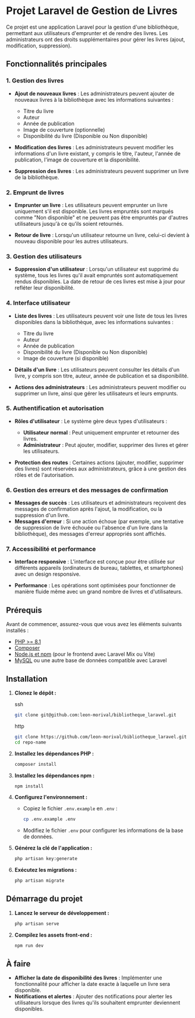 # Projet Laravel de Gestion de Livres

Ce projet est une application Laravel pour la gestion d'une bibliothèque, permettant aux utilisateurs d'emprunter et de rendre des livres. Les administrateurs ont des droits supplémentaires pour gérer les livres (ajout, modification, suppression).

## Fonctionnalités principales

### 1. **Gestion des livres**

-   **Ajout de nouveaux livres** : Les administrateurs peuvent ajouter de nouveaux livres à la bibliothèque avec les informations suivantes :

    -   Titre du livre
    -   Auteur
    -   Année de publication
    -   Image de couverture (optionnelle)
    -   Disponibilité du livre (Disponible ou Non disponible)

-   **Modification des livres** : Les administrateurs peuvent modifier les informations d'un livre existant, y compris le titre, l'auteur, l'année de publication, l'image de couverture et la disponibilité.

-   **Suppression des livres** : Les administrateurs peuvent supprimer un livre de la bibliothèque.

### 2. **Emprunt de livres**

-   **Emprunter un livre** : Les utilisateurs peuvent emprunter un livre uniquement s'il est disponible. Les livres empruntés sont marqués comme "Non disponible" et ne peuvent pas être empruntés par d'autres utilisateurs jusqu'à ce qu'ils soient retournés.

-   **Retour de livre** : Lorsqu'un utilisateur retourne un livre, celui-ci devient à nouveau disponible pour les autres utilisateurs.

### 3. **Gestion des utilisateurs**

-   **Suppression d'un utilisateur** : Lorsqu'un utilisateur est supprimé du système, tous les livres qu'il avait empruntés sont automatiquement rendus disponibles. La date de retour de ces livres est mise à jour pour refléter leur disponibilité.

### 4. **Interface utilisateur**

-   **Liste des livres** : Les utilisateurs peuvent voir une liste de tous les livres disponibles dans la bibliothèque, avec les informations suivantes :

    -   Titre du livre
    -   Auteur
    -   Année de publication
    -   Disponibilité du livre (Disponible ou Non disponible)
    -   Image de couverture (si disponible)

-   **Détails d'un livre** : Les utilisateurs peuvent consulter les détails d'un livre, y compris son titre, auteur, année de publication et sa disponibilité.

-   **Actions des administrateurs** : Les administrateurs peuvent modifier ou supprimer un livre, ainsi que gérer les utilisateurs et leurs emprunts.

### 5. **Authentification et autorisation**

-   **Rôles d'utilisateur** : Le système gère deux types d'utilisateurs :

    -   **Utilisateur normal** : Peut uniquement emprunter et retourner des livres.
    -   **Administrateur** : Peut ajouter, modifier, supprimer des livres et gérer les utilisateurs.

-   **Protection des routes** : Certaines actions (ajouter, modifier, supprimer des livres) sont réservées aux administrateurs, grâce à une gestion des rôles et de l'autorisation.

### 6. **Gestion des erreurs et des messages de confirmation**

-   **Messages de succès** : Les utilisateurs et administrateurs reçoivent des messages de confirmation après l'ajout, la modification, ou la suppression d'un livre.
-   **Messages d'erreur** : Si une action échoue (par exemple, une tentative de suppression de livre échouée ou l'absence d'un livre dans la bibliothèque), des messages d'erreur appropriés sont affichés.

### 7. **Accessibilité et performance**

-   **Interface responsive** : L'interface est conçue pour être utilisée sur différents appareils (ordinateurs de bureau, tablettes, et smartphones) avec un design responsive.

-   **Performance** : Les opérations sont optimisées pour fonctionner de manière fluide même avec un grand nombre de livres et d'utilisateurs.

## Prérequis

Avant de commencer, assurez-vous que vous avez les éléments suivants installés :

-   [PHP >= 8.1](https://www.php.net/downloads.php)
-   [Composer](https://getcomposer.org/download/)
-   [Node.js et npm](https://nodejs.org/en/download/) (pour le frontend avec Laravel Mix ou Vite)
-   [MySQL](https://www.mysql.com/downloads/) ou une autre base de données compatible avec Laravel

## Installation

1. **Clonez le dépôt :**

    ssh

    ```bash
    git clone git@github.com:leon-morival/bibliotheque_laravel.git
    ```

    http

    ```bash
    git clone https://github.com/leon-morival/bibliotheque_laravel.git
    cd repo-name
    ```

2. **Installez les dépendances PHP :**

    ```bash
    composer install
    ```

3. **Installez les dépendances npm :**

    ```bash
    npm install
    ```

4. **Configurez l'environnement :**

    - Copiez le fichier `.env.example` en `.env` :

        ```bash
        cp .env.example .env
        ```

    - Modifiez le fichier `.env` pour configurer les informations de la base de données.

5. **Générez la clé de l'application :**

    ```bash
    php artisan key:generate
    ```

6. **Exécutez les migrations :**

    ```bash
    php artisan migrate
    ```

## Démarrage du projet

1. **Lancez le serveur de développement :**

    ```bash
    php artisan serve
    ```

2. **Compilez les assets front-end :**

    ```bash
    npm run dev
    ```

## À faire

-   **Afficher la date de disponibilité des livres** : Implémenter une fonctionnalité pour afficher la date exacte à laquelle un livre sera disponible.
-   **Notifications et alertes** : Ajouter des notifications pour alerter les utilisateurs lorsque des livres qu'ils souhaitent emprunter deviennent disponibles.
